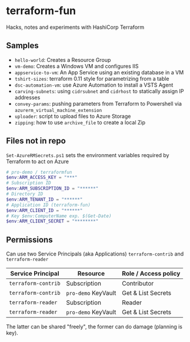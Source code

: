 # terraform-fun
Hacks, notes and experiments with HashiCorp Terraform


## Samples

- `hello-world`: Creates a Resource Group
- `vm-demo`: Creates a Windows VM and configures IIS
- `appservice-to-vm`: An App Service using an existing database in a VM
- `tshirt-sizes`: terraform 0.11 style for parametrizing from a table
- `dsc-automation-vm`: use Azure Automation to install a VSTS Agent
- `carving-subnets`: using `cidrsubnet` and `cidrhost` to statically assign IP addresses
- `convey-params`: pushing parameters from Terraform to Powershell via `azurerm_virtual_machine_extension`
- `uploader`: script to upload files to Azure Storage
- `zipping`: how to use `archive_file` to create a local Zip

## Files not in repo

`Set-AzureRMSecrets.ps1` sets the environment variables required by Terraform to act on Azure

```Powershell
# pro-demo / terraformfun
$env:ARM_ACCESS_KEY = "***"
# Subscription ID
$env:ARM_SUBSCRIPTION_ID = "******"
# Directory ID
$env:ARM_TENANT_ID = "******"
# Application ID (terraform-fun)
$env:ARM_CLIENT_ID = "******"
# Key $env:ComputerName exp. $(Get-Date)
$env:ARM_CLIENT_SECRET = "********"
```


## Permissions

Can use two Service Principals (aka Applications) `terraform-contrib` and  `terraform-reader`

Service Principal   | Resource            | Role / Access policy
--------------------|---------------------|---------------------
`terraform-contrib` | Subscription        | Contributor
`terraform-contrib` | `pro-demo` KeyVault | Get & List Secrets
`terraform-reader`  | Subscription        | Reader
`terraform-reader`  | `pro-demo` KeyVault | Get & List Secrets

The latter can be shared "freely", the former can do damage (planning is key).